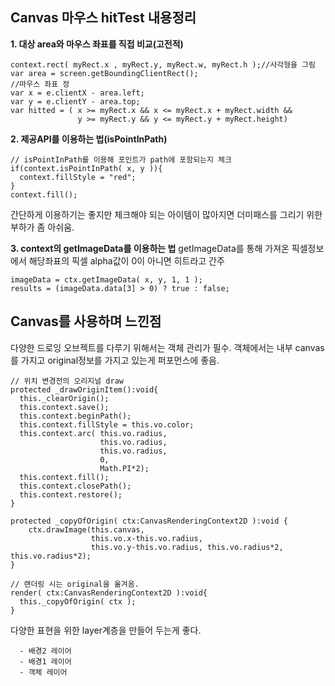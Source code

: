 ## Canvas 마우스 hitTest 내용정리

 **1. 대상 area와 마우스 좌표를 직접 비교(고전적)**
 ```{.javascript}
 context.rect( myRect.x , myRect.y, myRect.w, myRect.h );//사각형을 그림
 var area = screen.getBoundingClientRect();
 //마우스 좌표 정
 var x = e.clientX - area.left;
 var y = e.clientY - area.top;  
 var hitted = ( x >= myRect.x && x <= myRect.x + myRect.width &&
                y >= myRect.y && y <= myRect.y + myRect.height)
 ```

 **2. 제공API를 이용하는 법(isPointInPath)**
 ```{.javascript}
 // isPointInPath를 이용해 포인트가 path에 포함되는지 체크
 if(context.isPointInPath( x, y )){
   context.fillStyle = "red";
 }
 context.fill();
 ```
간단하게 이용하기는 좋지만 체크해야 되는
아이템이 많아지면 더미패스를 그리기 위한 부하가 좀 아쉬움.

 **3. context의 getImageData를 이용하는 법**
  getImageData를 통해 가져온 픽셀정보에서
  해당좌표의 픽셀 alpha값이 0이 아니면 히트라고 간주
  ```{.javascript}
  imageData = ctx.getImageData( x, y, 1, 1 );
  results = (imageData.data[3] > 0) ? true : false;
  ```

## Canvas를 사용하며 느낀점
다양한 드로잉 오브젝트를 다루기 위해서는 객체 관리가 필수.
객체에서는 내부 canvas를 가지고 original정보를 가지고 있는게 퍼포먼스에 좋음.
```{.javascript}
// 위치 변경전의 오리지널 draw
protected _drawOriginItem():void{
  this._clearOrigin();
  this.context.save();
  this.context.beginPath();
  this.context.fillStyle = this.vo.color;
  this.context.arc( this.vo.radius,
                    this.vo.radius,
                    this.vo.radius,
                    0,
                    Math.PI*2);
  this.context.fill();
  this.context.closePath();
  this.context.restore();
}

protected _copyOfOrigin( ctx:CanvasRenderingContext2D ):void {
    ctx.drawImage(this.canvas,
                  this.vo.x-this.vo.radius,
                  this.vo.y-this.vo.radius, this.vo.radius*2, this.vo.radius*2);
}

// 랜더링 시는 original을 옮겨옴.
render( ctx:CanvasRenderingContext2D ):void{
  this._copyOfOrigin( ctx );
}
```
다양한 표현을 위한 layer계층을 만들어 두는게 좋다.
~~~
  - 배경2 레이어
  - 배경1 레이어
  - 객체 레이어
~~~
